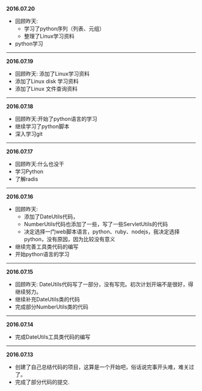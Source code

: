 **2016.07.20**   

* 回顾昨天:
	* 学习了python序列（列表、元组）
	* 整理了Linux学习资料
* python学习

-------------------------------------------------------------------------------

**2016.07.19**  

* 回顾昨天:  添加了Linux学习资料     
* 添加了Linux disk 学习资料     
* 添加了Linux 文件查询资料   

-------------------------------------------------------------------------------

**2016.07.18**

* 回顾昨天:开始了python语言的学习    
* 继续学习了python脚本      
* 深入学习git    

-------------------------------------------------------------------------------

**2016.07.17**

* 回顾昨天:什么也没干   
* 学习Python    
* 了解radis     

-------------------------------------------------------------------------------

**2016.07.16**

* 回顾昨天:
	* 添加了DateUtils代码，            
	* NumberUtils代码也添加了一些，写了一些ServletUtils的代码         
	* 决定选择一门web脚本语言，python、ruby、nodejs，我决定选择python，没有原因，因为比较没有意义        
* 继续完善工具类代码的编写        
* 开始python语言的学习     

-------------------------------------------------------------------------------

**2016.07.15**

* 回顾昨天: DateUtils代码写了一部分，没有写完。初次计划开端不是很好，得继续努力。
* 继续补充DateUtils类的代码
* 完成部分NumberUtils类的代码

-------------------------------------------------------------------------------

**2016.07.14**

* 完成DateUtils工具类代码的编写    

-------------------------------------------------------------------------------

**2016.07.13**

* 创建了自己总结代码的项目，这算是一个开始吧，俗话说完事开头难，难关过了。
* 完成了部分代码的提交.
	
